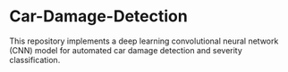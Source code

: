 # Car-Damage-Detection
This repository implements a deep learning convolutional neural network (CNN) model for automated car damage detection and severity classification. 
